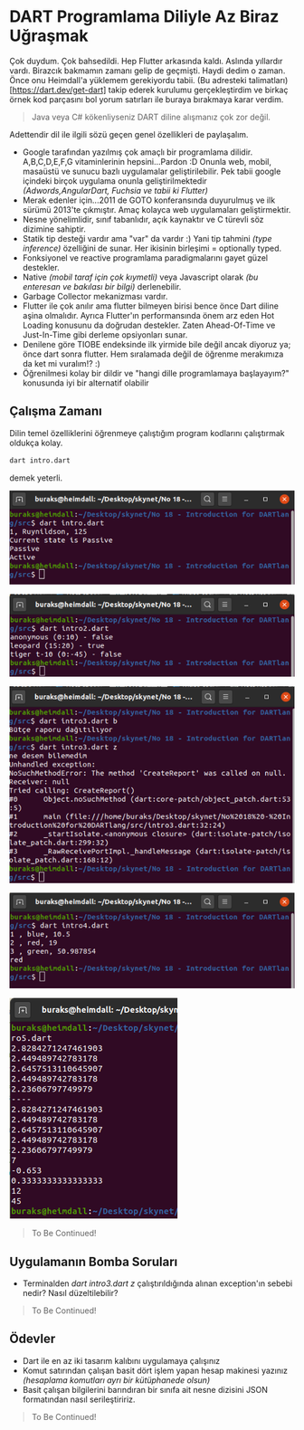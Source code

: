 # DART Programlama Diliyle Az Biraz Uğraşmak

Çok duydum. Çok bahsedildi. Hep Flutter arkasında kaldı. Aslında yıllardır vardı. Birazcık bakmamın zamanı gelip de geçmişti. Haydi dedim o zaman. Önce onu Heimdall'a yüklemem gerekiyordu tabii. (Bu adresteki talimatları)[https://dart.dev/get-dart] takip ederek kurulumu gerçekleştirdim ve birkaç örnek kod parçasını bol yorum satırları ile buraya bırakmaya karar verdim.

>Java veya C# kökenliyseniz DART diline alışmanız çok zor değil.

Adettendir dil ile ilgili sözü geçen genel özellikleri de paylaşalım.

- Google tarafından yazılmış çok amaçlı bir programlama dilidir. A,B,C,D,E,F,G vitaminlerinin hepsini...Pardon :D Onunla web, mobil, masaüstü ve sunucu bazlı uygulamalar geliştirilebilir. Pek tabii google içindeki birçok uygulama onunla geliştirilmektedir _(Adwords,AngularDart, Fuchsia ve tabii ki Flutter)_
- Merak edenler için...2011 de GOTO konferansında duyurulmuş ve ilk sürümü 2013'te çıkmıştır. Amaç kolayca web uygulamaları geliştirmektir.
- Nesne yönelimlidir, sınıf tabanlıdır, açık kaynaktır ve C türevli söz dizimine sahiptir.
- Statik tip desteği vardır ama "var" da vardır :) Yani tip tahmini _(type inference)_ özelliğini de sunar. Her ikisinin birleşimi = optionally typed. 
- Fonksiyonel ve reactive programlama paradigmalarını gayet güzel destekler.
- Native _(mobil taraf için çok kıymetli)_ veya Javascript olarak _(bu enteresan ve bakılası bir bilgi)_ derlenebilir. 
- Garbage Collector mekanizması vardır.
- Flutter ile çok anılır ama flutter bilmeyen birisi bence önce Dart diline aşina olmalıdır. Ayrıca Flutter'ın performansında önem arz eden Hot Loading konusunu da doğrudan destekler. Zaten Ahead-Of-Time ve Just-In-Time gibi derleme opsiyonları sunar.
- Denilene göre TIOBE endeksinde ilk yirmide bile değil ancak diyoruz ya; önce dart sonra flutter. Hem sıralamada değil de öğrenme merakımıza da ket mi vuralım!? :)
- Öğrenilmesi kolay bir dildir ve "hangi dille programlamaya başlayayım?" konusunda iyi bir alternatif olabilir

## Çalışma Zamanı

Dilin temel özelliklerini öğrenmeye çalıştığım program kodlarını çalıştırmak oldukça kolay.

```bash
dart intro.dart
```

demek yeterli.

![Screenshot_1.png](./assets/Screenshot_1.png)

![Screenshot_2.png](./assets/Screenshot_2.png)

![Screenshot_3.png](./assets/Screenshot_3.png)

![Screenshot_4.png](./assets/Screenshot_4.png)

![Screenshot_5.png](./assets/Screenshot_5.png)

>To Be Continued!

## Uygulamanın Bomba Soruları

- Terminalden _dart intro3.dart z_ çalıştırıldığında alınan exception'ın sebebi nedir? Nasıl düzeltilebilir?

>To Be Continued!

## Ödevler

- Dart ile en az iki tasarım kalıbını uygulamaya çalışınız
- Komut satırından çalışan basit dört işlem yapan hesap makinesi yazınız _(hesaplama komutları ayrı bir kütüphanede olsun)_
- Basit çalışan bilgilerini barındıran bir sınıfa ait nesne dizisini JSON formatından nasıl serileştiririz.

>To Be Continued!
